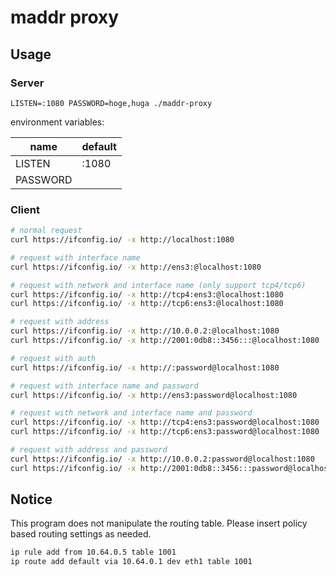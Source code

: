 # maddr proxy

## Usage

### Server

```
LISTEN=:1080 PASSWORD=hoge,huga ./maddr-proxy
```

environment variables:

| name     | default |
| -------- | ------- |
| LISTEN   | :1080   |
| PASSWORD |         |

### Client

```sh
# normal request
curl https://ifconfig.io/ -x http://localhost:1080

# request with interface name
curl https://ifconfig.io/ -x http://ens3:@localhost:1080

# request with network and interface name (only support tcp4/tcp6)
curl https://ifconfig.io/ -x http://tcp4:ens3:@localhost:1080
curl https://ifconfig.io/ -x http://tcp6:ens3:@localhost:1080

# request with address
curl https://ifconfig.io/ -x http://10.0.0.2:@localhost:1080
curl https://ifconfig.io/ -x http://2001:0db8::3456:::@localhost:1080

# request with auth
curl https://ifconfig.io/ -x http://:password@localhost:1080

# request with interface name and password
curl https://ifconfig.io/ -x http://ens3:password@localhost:1080

# request with network and interface name and password
curl https://ifconfig.io/ -x http://tcp4:ens3:password@localhost:1080
curl https://ifconfig.io/ -x http://tcp6:ens3:password@localhost:1080

# request with address and password
curl https://ifconfig.io/ -x http://10.0.0.2:password@localhost:1080
curl https://ifconfig.io/ -x http://2001:0db8::3456:::password@localhost:1080
```

## Notice

This program does not manipulate the routing table.
Please insert policy based routing settings as needed.

```sh
ip rule add from 10.64.0.5 table 1001
ip route add default via 10.64.0.1 dev eth1 table 1001
```
